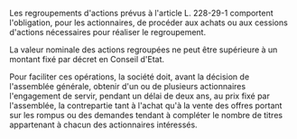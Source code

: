 Les regroupements d'actions prévus à l'article L. 228-29-1 comportent l'obligation, pour les actionnaires, de procéder aux achats ou aux cessions d'actions nécessaires pour réaliser le regroupement.

La valeur nominale des actions regroupées ne peut être supérieure à un montant fixé par décret en Conseil d'Etat.

Pour faciliter ces opérations, la société doit, avant la décision de l'assemblée générale, obtenir d'un ou de plusieurs actionnaires l'engagement de servir, pendant un délai de deux ans, au prix fixé par l'assemblée, la contrepartie tant à l'achat qu'à la vente des offres portant sur les rompus ou des demandes tendant à compléter le nombre de titres appartenant à chacun des actionnaires intéressés.
